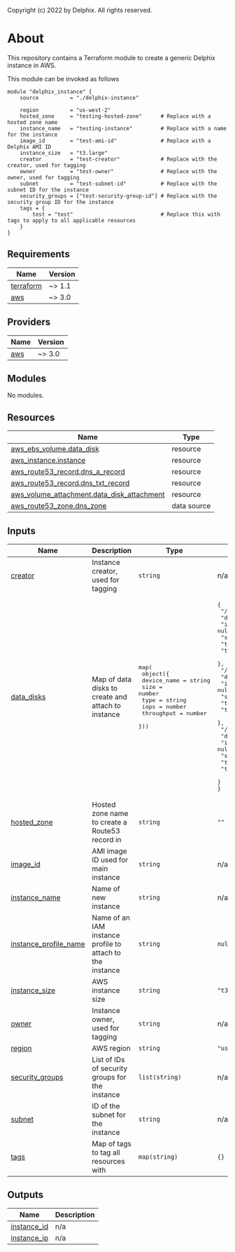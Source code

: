 Copyright (c) 2022 by Delphix. All rights reserved.

# About

This repository contains a Terraform module to create a generic Delphix
instance in AWS.

This module can be invoked as follows

```
module "delphix_instance" {
    source          = "./delphix-instance"

    region          = "us-west-2"
    hosted_zone     = "testing-hosted-zone"      # Replace with a hosted zone name
    instance_name   = "testing-instance"         # Replace with a name for the instance
    image_id        = "test-ami-id"              # Replace with a Delphix AMI ID
    instance_size   = "t3.large"
    creator         = "test-creator"             # Replace with the creator, used for tagging
    owner           = "test-owner"               # Replace with the owner, used for tagging
    subnet          = "test-subnet-id"           # Replace with the subnet ID for the instance
    security_groups = ["test-security-group-id"] # Replace with the security group ID for the instance
    tags = {
        test = "test"                            # Replace this with tags to apply to all applicable resources
    }
}

```

<!-- BEGIN_TF_DOCS -->
## Requirements

| Name | Version |
|------|---------|
| <a name="requirement_terraform"></a> [terraform](#requirement\_terraform) | ~> 1.1 |
| <a name="requirement_aws"></a> [aws](#requirement\_aws) | ~> 3.0 |

## Providers

| Name | Version |
|------|---------|
| <a name="provider_aws"></a> [aws](#provider\_aws) | ~> 3.0 |

## Modules

No modules.

## Resources

| Name | Type |
|------|------|
| [aws_ebs_volume.data_disk](https://registry.terraform.io/providers/hashicorp/aws/latest/docs/resources/ebs_volume) | resource |
| [aws_instance.instance](https://registry.terraform.io/providers/hashicorp/aws/latest/docs/resources/instance) | resource |
| [aws_route53_record.dns_a_record](https://registry.terraform.io/providers/hashicorp/aws/latest/docs/resources/route53_record) | resource |
| [aws_route53_record.dns_txt_record](https://registry.terraform.io/providers/hashicorp/aws/latest/docs/resources/route53_record) | resource |
| [aws_volume_attachment.data_disk_attachment](https://registry.terraform.io/providers/hashicorp/aws/latest/docs/resources/volume_attachment) | resource |
| [aws_route53_zone.dns_zone](https://registry.terraform.io/providers/hashicorp/aws/latest/docs/data-sources/route53_zone) | data source |

## Inputs

| Name | Description | Type | Default | Required |
|------|-------------|------|---------|:--------:|
| <a name="input_creator"></a> [creator](#input\_creator) | Instance creator, used for tagging | `string` | n/a | yes |
| <a name="input_data_disks"></a> [data\_disks](#input\_data\_disks) | Map of data disks to create and attach to instance | <pre>map(<br>    object({<br>      device_name = string<br>      size        = number<br>      type        = string<br>      iops        = number<br>      throughput  = number<br>  }))</pre> | <pre>{<br>  "/dev/sde": {<br>    "device_name": "/dev/sde",<br>    "iops": null,<br>    "size": 8,<br>    "throughput": null,<br>    "type": "gp3"<br>  },<br>  "/dev/sdf": {<br>    "device_name": "/dev/sdf",<br>    "iops": null,<br>    "size": 8,<br>    "throughput": null,<br>    "type": "gp3"<br>  },<br>  "/dev/sdg": {<br>    "device_name": "/dev/sdg",<br>    "iops": null,<br>    "size": 8,<br>    "throughput": null,<br>    "type": "gp3"<br>  }<br>}</pre> | no |
| <a name="input_hosted_zone"></a> [hosted\_zone](#input\_hosted\_zone) | Hosted zone name to create a Route53 record in | `string` | `""` | no |
| <a name="input_image_id"></a> [image\_id](#input\_image\_id) | AMI image ID used for main instance | `string` | n/a | yes |
| <a name="input_instance_name"></a> [instance\_name](#input\_instance\_name) | Name of new instance | `string` | n/a | yes |
| <a name="input_instance_profile_name"></a> [instance\_profile\_name](#input\_instance\_profile\_name) | Name of an IAM instance profile to attach to the instance | `string` | `null` | no |
| <a name="input_instance_size"></a> [instance\_size](#input\_instance\_size) | AWS instance size | `string` | `"t3.large"` | no |
| <a name="input_owner"></a> [owner](#input\_owner) | Instance owner, used for tagging | `string` | n/a | yes |
| <a name="input_region"></a> [region](#input\_region) | AWS region | `string` | `"us-west-2"` | no |
| <a name="input_security_groups"></a> [security\_groups](#input\_security\_groups) | List of IDs of security groups for the instance | `list(string)` | n/a | yes |
| <a name="input_subnet"></a> [subnet](#input\_subnet) | ID of the subnet for the instance | `string` | n/a | yes |
| <a name="input_tags"></a> [tags](#input\_tags) | Map of tags to tag all resources with | `map(string)` | `{}` | no |

## Outputs

| Name | Description |
|------|-------------|
| <a name="output_instance_id"></a> [instance\_id](#output\_instance\_id) | n/a |
| <a name="output_instance_ip"></a> [instance\_ip](#output\_instance\_ip) | n/a |
<!-- END_TF_DOCS -->
